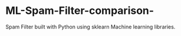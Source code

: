 # ML-Spam-Filter-comparison-
Spam Filter built with Python using sklearn Machine learning libraries.
